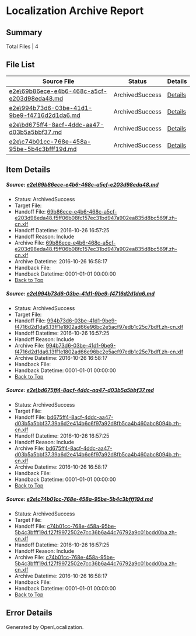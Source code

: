 # <a name='report-top'></a> Localization Archive Report

## Summary
 Total Files | 4

## File List
 Source File | Status | Details 
 ----------- | ------ | ------- 
 [e2e\69b86ece-e4b6-468c-a5cf-e203d98eda48.md](https://github.com/OpenLocalizationTestOrg/ol-test0/blob/933024b04348d35b52ea8e546d2e46e96bd5227d/e2e/69b86ece-e4b6-468c-a5cf-e203d98eda48.md) | ArchivedSuccess | [Details](#6f600919990df4c7ae1da4fab67f9fe46a3801452)
 [e2e\994b73d6-03be-41d1-9be9-f4716d2d1da6.md](https://github.com/OpenLocalizationTestOrg/ol-test0/blob/933024b04348d35b52ea8e546d2e46e96bd5227d/e2e/994b73d6-03be-41d1-9be9-f4716d2d1da6.md) | ArchivedSuccess | [Details](#32d7a954b134742006a059599db41e4c8e2140074)
 [e2e\bd675ff4-8acf-4ddc-aa47-d03b5a5bbf37.md](https://github.com/OpenLocalizationTestOrg/ol-test0/blob/933024b04348d35b52ea8e546d2e46e96bd5227d/e2e/bd675ff4-8acf-4ddc-aa47-d03b5a5bbf37.md) | ArchivedSuccess | [Details](#93674092ec9a4838fe6cdd6f40211bf42edc6de15)
 [e2e\c74b01cc-768e-458a-95be-5b4c3bfff19d.md](https://github.com/OpenLocalizationTestOrg/ol-test0/blob/933024b04348d35b52ea8e546d2e46e96bd5227d/e2e/c74b01cc-768e-458a-95be-5b4c3bfff19d.md) | ArchivedSuccess | [Details](#20018d817d3b0d46c11f8e431eb1997fad1df53f6)

## Item Details
##### <a name='6f600919990df4c7ae1da4fab67f9fe46a3801452'></a> Source: [e2e\69b86ece-e4b6-468c-a5cf-e203d98eda48.md](https://github.com/OpenLocalizationTestOrg/ol-test0/blob/933024b04348d35b52ea8e546d2e46e96bd5227d/e2e/69b86ece-e4b6-468c-a5cf-e203d98eda48.md)
* Status: ArchivedSuccess
* Target File: 
* Handoff File: [69b86ece-e4b6-468c-a5cf-e203d98eda48.f5ff06b08fc157ec31bd947a902ea835d8bc569f.zh-cn.xlf](https://github.com/OpenLocalizationTestOrg/ol-test0-handoff/blob/4249d2b5c61043c8728eaef70267f327c6cdc915/ol-handoff/OpenLocalizationTestOrg/ol-test0-zhcn/shujia/ht/69b86ece-e4b6-468c-a5cf-e203d98eda48.f5ff06b08fc157ec31bd947a902ea835d8bc569f.zh-cn.xlf)
* Handoff Datetime: 2016-10-26 16:57:25
* Handoff Reason: Include
* Archive File: [69b86ece-e4b6-468c-a5cf-e203d98eda48.f5ff06b08fc157ec31bd947a902ea835d8bc569f.zh-cn.xlf](https://github.com/OpenLocalizationTestOrg/ol-test0-handoff/blob/91594fcd82874cacf6d4676c71f5c6bc06305cb7/ol-archive/OpenLocalizationTestOrg/ol-test0-zhcn/shujia/ht/69b86ece-e4b6-468c-a5cf-e203d98eda48.f5ff06b08fc157ec31bd947a902ea835d8bc569f.zh-cn.xlf)
* Archive Datetime: 2016-10-26 16:58:17
* Handback File: 
* Handback Datetime: 0001-01-01 00:00:00
* [Back to Top](#report-top)

##### <a name='32d7a954b134742006a059599db41e4c8e2140074'></a> Source: [e2e\994b73d6-03be-41d1-9be9-f4716d2d1da6.md](https://github.com/OpenLocalizationTestOrg/ol-test0/blob/933024b04348d35b52ea8e546d2e46e96bd5227d/e2e/994b73d6-03be-41d1-9be9-f4716d2d1da6.md)
* Status: ArchivedSuccess
* Target File: 
* Handoff File: [994b73d6-03be-41d1-9be9-f4716d2d1da6.13ff1e1802ad66e96bc2e5acf97edb1c25c7bdff.zh-cn.xlf](https://github.com/OpenLocalizationTestOrg/ol-test0-handoff/blob/4249d2b5c61043c8728eaef70267f327c6cdc915/ol-handoff/OpenLocalizationTestOrg/ol-test0-zhcn/shujia/ht/994b73d6-03be-41d1-9be9-f4716d2d1da6.13ff1e1802ad66e96bc2e5acf97edb1c25c7bdff.zh-cn.xlf)
* Handoff Datetime: 2016-10-26 16:57:25
* Handoff Reason: Include
* Archive File: [994b73d6-03be-41d1-9be9-f4716d2d1da6.13ff1e1802ad66e96bc2e5acf97edb1c25c7bdff.zh-cn.xlf](https://github.com/OpenLocalizationTestOrg/ol-test0-handoff/blob/91594fcd82874cacf6d4676c71f5c6bc06305cb7/ol-archive/OpenLocalizationTestOrg/ol-test0-zhcn/shujia/ht/994b73d6-03be-41d1-9be9-f4716d2d1da6.13ff1e1802ad66e96bc2e5acf97edb1c25c7bdff.zh-cn.xlf)
* Archive Datetime: 2016-10-26 16:58:17
* Handback File: 
* Handback Datetime: 0001-01-01 00:00:00
* [Back to Top](#report-top)

##### <a name='93674092ec9a4838fe6cdd6f40211bf42edc6de15'></a> Source: [e2e\bd675ff4-8acf-4ddc-aa47-d03b5a5bbf37.md](https://github.com/OpenLocalizationTestOrg/ol-test0/blob/933024b04348d35b52ea8e546d2e46e96bd5227d/e2e/bd675ff4-8acf-4ddc-aa47-d03b5a5bbf37.md)
* Status: ArchivedSuccess
* Target File: 
* Handoff File: [bd675ff4-8acf-4ddc-aa47-d03b5a5bbf37.39a6d2e414b6c6f97a92d8fb5ca4b460abc8094b.zh-cn.xlf](https://github.com/OpenLocalizationTestOrg/ol-test0-handoff/blob/4249d2b5c61043c8728eaef70267f327c6cdc915/ol-handoff/OpenLocalizationTestOrg/ol-test0-zhcn/shujia/ht/bd675ff4-8acf-4ddc-aa47-d03b5a5bbf37.39a6d2e414b6c6f97a92d8fb5ca4b460abc8094b.zh-cn.xlf)
* Handoff Datetime: 2016-10-26 16:57:25
* Handoff Reason: Include
* Archive File: [bd675ff4-8acf-4ddc-aa47-d03b5a5bbf37.39a6d2e414b6c6f97a92d8fb5ca4b460abc8094b.zh-cn.xlf](https://github.com/OpenLocalizationTestOrg/ol-test0-handoff/blob/91594fcd82874cacf6d4676c71f5c6bc06305cb7/ol-archive/OpenLocalizationTestOrg/ol-test0-zhcn/shujia/ht/bd675ff4-8acf-4ddc-aa47-d03b5a5bbf37.39a6d2e414b6c6f97a92d8fb5ca4b460abc8094b.zh-cn.xlf)
* Archive Datetime: 2016-10-26 16:58:17
* Handback File: 
* Handback Datetime: 0001-01-01 00:00:00
* [Back to Top](#report-top)

##### <a name='20018d817d3b0d46c11f8e431eb1997fad1df53f6'></a> Source: [e2e\c74b01cc-768e-458a-95be-5b4c3bfff19d.md](https://github.com/OpenLocalizationTestOrg/ol-test0/blob/933024b04348d35b52ea8e546d2e46e96bd5227d/e2e/c74b01cc-768e-458a-95be-5b4c3bfff19d.md)
* Status: ArchivedSuccess
* Target File: 
* Handoff File: [c74b01cc-768e-458a-95be-5b4c3bfff19d.f27f9972502e7cc36b6a44c76792a9c01bcdd0ba.zh-cn.xlf](https://github.com/OpenLocalizationTestOrg/ol-test0-handoff/blob/4249d2b5c61043c8728eaef70267f327c6cdc915/ol-handoff/OpenLocalizationTestOrg/ol-test0-zhcn/shujia/ht/c74b01cc-768e-458a-95be-5b4c3bfff19d.f27f9972502e7cc36b6a44c76792a9c01bcdd0ba.zh-cn.xlf)
* Handoff Datetime: 2016-10-26 16:57:25
* Handoff Reason: Include
* Archive File: [c74b01cc-768e-458a-95be-5b4c3bfff19d.f27f9972502e7cc36b6a44c76792a9c01bcdd0ba.zh-cn.xlf](https://github.com/OpenLocalizationTestOrg/ol-test0-handoff/blob/91594fcd82874cacf6d4676c71f5c6bc06305cb7/ol-archive/OpenLocalizationTestOrg/ol-test0-zhcn/shujia/ht/c74b01cc-768e-458a-95be-5b4c3bfff19d.f27f9972502e7cc36b6a44c76792a9c01bcdd0ba.zh-cn.xlf)
* Archive Datetime: 2016-10-26 16:58:17
* Handback File: 
* Handback Datetime: 0001-01-01 00:00:00
* [Back to Top](#report-top)


## Error Details

Generated by OpenLocalization.
